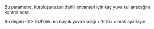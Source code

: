 Bu parametre, kuruluşunuzun dahili envanteri için kaç yuva kullanacağını kontrol eder.

Bu değeri <0> GUI'deki en büyük yuva kimliği + 1</0> olarak ayarlayın.